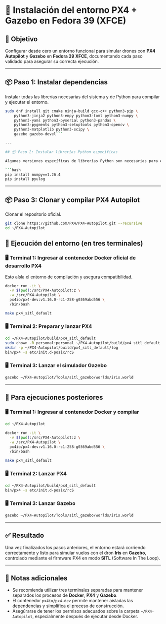 # 🚁 Instalación del entorno PX4 + Gazebo en Fedora 39 (XFCE)

## 🎯 Objetivo

Configurar desde cero un entorno funcional para simular drones con **PX4 Autopilot** y
 **Gazebo** en **Fedora 39 XFCE**, documentando cada paso validado para asegurar su correcta ejecución.

---

## 📦 Paso 1: Instalar dependencias

Instalar todas las librerías necesarias del sistema y de Python para compilar y ejecutar el entorno.

```bash
sudo dnf install git cmake ninja-build gcc-c++ python3-pip \
    python3-jinja2 python3-empy python3-toml python3-numpy \
    python3-yaml python3-pyserial python3-pandas \
    python3-pygments python3-setuptools python3-opencv \
    python3-matplotlib python3-scipy \
    gazebo gazebo-devel```

---

## 📦 Paso 2: Instalar librerías Python específicas

Algunas versiones específicas de librerías Python son necesarias para evitar errores de compatibilidad.

```bash
pip install numpy==1.26.4
pip install pyulog
```

---

## 📦 Paso 3: Clonar y compilar PX4 Autopilot

Clonar el repositorio oficial.

```bash
git clone https://github.com/PX4/PX4-Autopilot.git --recursive
cd ~/PX4-Autopilot
```


## 🚀 Ejecución del entorno (en tres terminales)


### 🖥 Terminal 1: Ingresar al contenedor Docker oficial de desarrollo PX4

Esto aísla el entorno de compilación y asegura compatibilidad.

```bash
docker run -it \
  -v $(pwd):/src/PX4-Autopilot:z \
  -w /src/PX4-Autopilot \
  px4io/px4-dev:v1.16.0-rc1-258-g0369abd556 \
  /bin/bash

make px4_sitl_default
```

### 🖥 Terminal 2: Preparar y lanzar PX4

```bash
cd ~/PX4-Autopilot/build/px4_sitl_default
sudo chown -R personal:personal ~/PX4-Autopilot/build/px4_sitl_default
mkdir -p ~/PX4-Autopilot/build/px4_sitl_default/log
bin/px4 -s etc/init.d-posix/rcS
```

### 🖥 Terminal 3: Lanzar el simulador Gazebo

```bash
gazebo ~/PX4-Autopilot/Tools/sitl_gazebo/worlds/iris.world
```

---

## 🔄 Para ejecuciones posteriores

### 🖥 Terminal 1: Ingresar al contenedor Docker y compilar

```bash
cd ~/PX4-Autopilot

docker run -it \
  -v $(pwd):/src/PX4-Autopilot:z \
  -w /src/PX4-Autopilot \
  px4io/px4-dev:v1.16.0-rc1-258-g0369abd556 \
  /bin/bash

make px4_sitl_default
```

### 🖥 Terminal 2: Lanzar PX4

```bash
cd ~/PX4-Autopilot/build/px4_sitl_default
bin/px4 -s etc/init.d-posix/rcS
```

### 🖥 Terminal 3: Lanzar Gazebo

```bash
gazebo ~/PX4-Autopilot/Tools/sitl_gazebo/worlds/iris.world
```

---

## ✅ Resultado

Una vez finalizados los pasos anteriores, el entorno estará corriendo correctamente y listo para simular vuelos con 
el dron **Iris** en **Gazebo**, controlado mediante el firmware PX4 en modo **SITL** (Software In The Loop).

---

## 📝 Notas adicionales

- Se recomienda utilizar tres terminales separadas para mantener separados los procesos de **Docker**, **PX4** y **Gazebo**.
- El contenedor `px4io/px4-dev` permite mantener aisladas las dependencias y simplifica el proceso de construcción.
- Asegúrarse de tener los permisos adecuados sobre la carpeta `~/PX4-Autopilot`, especialmente después de ejecutar desde Docker.
